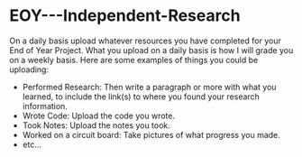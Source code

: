 # EOY---Independent-Research

On a daily basis upload whatever resources you have completed for your End of Year Project. What you upload on a daily basis is how I will grade you on a weekly basis. Here are some examples of things you could be uploading:

* Performed Research: Then write a paragraph or more with what you learned, to include the link(s) to where you found your research information.
* Wrote Code: Upload the code you wrote.
* Took Notes: Upload the notes you took.
* Worked on a circuit board: Take pictures of what progress you made.
* etc...
